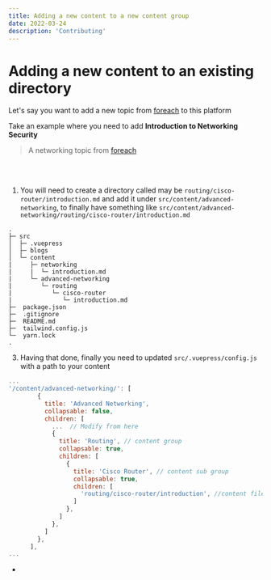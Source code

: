 ```yaml
---
title: Adding a new content to a new content group
date: 2022-03-24
description: 'Contributing'
---
```


# Adding a new content to an existing directory

Let's say you want to add a new topic from [foreach] to this platform

Take an example where you need to add **Introduction to Networking Security**
> A networking topic from [foreach]

<br><br>
1. You will need to create a directory called may be `routing/cisco-router/introduction.md` and add it under `src/content/advanced-networking`, to finally have something like `src/content/advanced-networking/routing/cisco-router/introduction.md`


```
.
├─ src
│  ├─ .vuepress
│  ├─ blogs
│  └─ content
|     ├─ networking
|     |  └─ introduction.md
|     └─ advanced-networking 
|        └─ routing
|           └─ cisco-router
|              └─ introduction.md
├─  package.json
├─  .gitignore
├─  README.md
├─  tailwind.config.js
└─  yarn.lock
.
```

3. Having that done, finally you need to updated `src/.vuepress/config.js` with a path to your content

```js
...
'/content/advanced-networking/': [
        {
          title: 'Advanced Networking',
          collapsable: false,
          children: [
            ...  // Modify from here
            {
              title: 'Routing', // content group
              collapsable: true,
              children: [
                {
                  title: 'Cisco Router', // content sub group
                  collapsable: true,
                  children: [
                    'routing/cisco-router/introduction', //content file name
                  ]
                },
              ]
            },
          ]
        },
      ],
...
```

- [foreach]:https://foreach.benax.rw